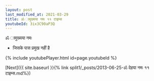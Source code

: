 ```yaml
---
layout: post
last_modified_at: 2021-03-29
title: ॐ ामुख्यया नमः ११ टाइम्स
youtubeId: 3ix3C90aP3Q
---
```

 
 
 ॐ ामुख्यया नमः  
 
 -  जिसके पास प्रमुख नहीं है 
 
  
 
  
 
 
 
 
 
 


{% include youtubePlayer.html id=page.youtubeId %}
 
[Next]({{ site.baseurl }}{% link  split1/_posts/2013-06-25-ॐ देहया नमः ११ टाइम्स.md%})
 
